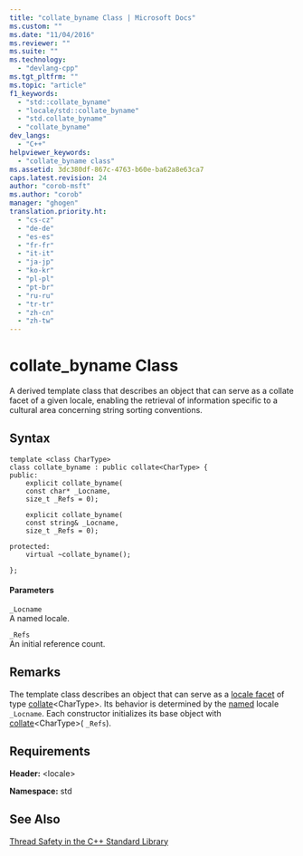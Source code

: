 ```yaml
---
title: "collate_byname Class | Microsoft Docs"
ms.custom: ""
ms.date: "11/04/2016"
ms.reviewer: ""
ms.suite: ""
ms.technology: 
  - "devlang-cpp"
ms.tgt_pltfrm: ""
ms.topic: "article"
f1_keywords: 
  - "std::collate_byname"
  - "locale/std::collate_byname"
  - "std.collate_byname"
  - "collate_byname"
dev_langs: 
  - "C++"
helpviewer_keywords: 
  - "collate_byname class"
ms.assetid: 3dc380df-867c-4763-b60e-ba62a8e63ca7
caps.latest.revision: 24
author: "corob-msft"
ms.author: "corob"
manager: "ghogen"
translation.priority.ht: 
  - "cs-cz"
  - "de-de"
  - "es-es"
  - "fr-fr"
  - "it-it"
  - "ja-jp"
  - "ko-kr"
  - "pl-pl"
  - "pt-br"
  - "ru-ru"
  - "tr-tr"
  - "zh-cn"
  - "zh-tw"
---
```

# collate_byname Class
A derived template class that describes an object that can serve as a collate facet of a given locale, enabling the retrieval of information specific to a cultural area concerning string sorting conventions.  
  
## Syntax  
  
```
template <class CharType>
class collate_byname : public collate<CharType> {
public:
    explicit collate_byname(
    const char* _Locname,
    size_t _Refs = 0);

    explicit collate_byname(
    const string& _Locname,
    size_t _Refs = 0);

protected:
    virtual ~collate_byname();

};
```  
  
#### Parameters  
 `_Locname`  
 A named locale.  
  
 `_Refs`  
 An initial reference count.  
  
## Remarks  
 The template class describes an object that can serve as a [locale facet](../standard-library/locale-class.md#facet_class) of type [collate](../standard-library/collate-class.md#collate__collate)\<CharType>. Its behavior is determined by the [named](../standard-library/locale-class.md#locale__name) locale `_Locname`. Each constructor initializes its base object with [collate](../standard-library/collate-class.md#collate__collate)\<CharType>( `_Refs`).  
  
## Requirements  
 **Header:** \<locale>  
  
 **Namespace:** std  
  
## See Also  
 [Thread Safety in the C++ Standard Library](../standard-library/thread-safety-in-the-cpp-standard-library.md)



